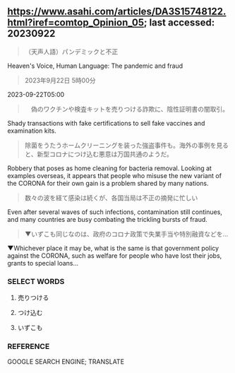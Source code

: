 ## https://www.asahi.com/articles/DA3S15748122.html?iref=comtop_Opinion_05; last accessed: 20230922

> （天声人語）パンデミックと不正

Heaven's Voice, Human Language: The pandemic and fraud

> 2023年9月22日 5時00分

2023-09-22T05:00

>　偽のワクチンや検査キットを売りつける詐欺に、陰性証明書の闇取引。

Shady transactions with fake certifications to sell fake vaccines and examination kits. 

> 除菌をうたうホームクリーニングを装った強盗事件も。海外の事例を見ると、新型コロナにつけ込む悪意は万国共通のようだ。

Robbery that poses as home cleaning for bacteria removal. Looking at examples overseas, it appears that people who misuse the new variant of the CORONA for their own gain is a problem shared by many nations. 

> 数々の波を経て感染は続くが、各国当局は不正の摘発に忙しい

Even after several waves of such infections, contamination still continues, and many countries are busy combating the trickling bursts of fraud.

> ▼いずこも同じなのは、政府のコロナ政策で失業手当や特別融資などを…

▼Whichever place it may be, what is the same is that government policy against the CORONA, such as welfare for people who have lost their jobs, grants to special loans...

### SELECT WORDS

1) 売りつける

2) つけ込む

3) いずこも

### REFERENCE

GOOGLE SEARCH ENGINE; TRANSLATE
